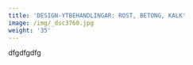 ```yaml
---
title: 'DESIGN-YTBEHANDLINGAR: ROST, BETONG, KALK'
image: /img/_dsc3760.jpg
weight: '35'
---
```

dfgdfgdfg
